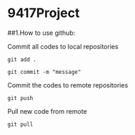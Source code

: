 # 9417Project

##1.How to use github:

Commit all codes to local repositories
          
`git add .`

`git commit -m "message"`

Commit the codes to remote repositories

`git push`

Pull new code from remote

`git pull`